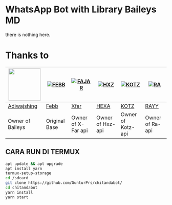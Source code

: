 # WhatsApp Bot with Library Baileys MD


there is nothing here.

# Thanks to
<a href="https://github.com/adiwajshing"><img src="https://github.com/adiwajshing.png?size=100" width="100" height="100"></a> | [![FEBB](https://github.com/febbadityaN.png?size=100)](https://github.com/febbadityaN) | [![FAJAR](http://github.com/xfar05.png?size=100)](http://github.com/xfar05) | [![HXZ](http://github.com/Hexagonz.png?size=100)](http://github.com/Hexagonz) | [![KOTZ](http://github.com/Kotzyy.png?size=100)](http://github.com/Kotzyy) | [![RA](http://github.com/rayyreall.png?size=100)](http://github.com/rayyreall)
----|----|----|----|----|----
[Adiwajshing](https://github.com/adiwajshing) | [Febb](https://github.com/febbadityaN) | [Xfar](https://github.com/xfar05) | [HEXA](https://github.com/Hexagonz) | [KOTZ](https://github.com/Kotzyy) | [RAYY](https://github.com/rayyreall)
Owner of Baileys | Original Base | Owner of X-Far api | Owner of Hxz-api | Owner of Kotz-api | Owner of Ra-api



## CARA RUN DI TERMUX

```bash
apt update && apt upgrade
apt install yarn
termux-setup-storage
cd /sdcard
git clone https://github.com/GunturPrs/chitandabot/
cd chitandabot
yarn install
yarn start
```
